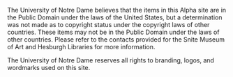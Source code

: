 The University of Notre Dame believes that the items in this Alpha site are in the Public Domain under the laws of the United States, but a determination was not made as to copyright status under the copyright laws of other countries. These items may not be in the Public Domain under the laws of other countries. Please refer to the contacts provided for the Snite Museum of Art and Hesburgh Libraries for more information.

The University of Notre Dame reserves all rights to branding, logos, and wordmarks used on this site.
